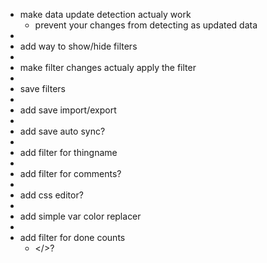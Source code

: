 - make data update detection actualy work
  - prevent your changes from detecting as updated data
-
- add way to show/hide filters
-
- make filter changes actualy apply the filter
-
- save filters
-
- add save import/export
-
- add save auto sync?
-
- add filter for thingname
-
- add filter for comments?
-
- add css editor?
-
- add simple var color replacer
-
- add filter for done counts
  - </>?
